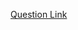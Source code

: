 [Question Link](https://leetcode.com/problems/count-number-of-bad-pairs/description/?envType=daily-question&envId=2025-02-09)
